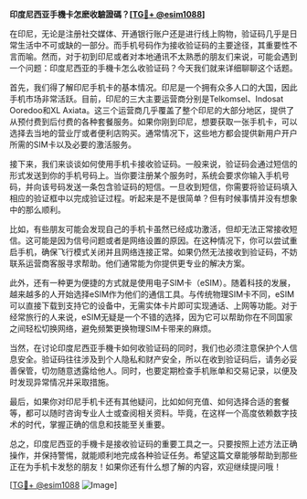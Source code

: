 **印度尼西亚手機卡怎麽收驗證碼？[[TG💪+ @esim1088](https://t.me/s/esim1088)]**

在印尼，无论是注册社交媒体、开通银行账户还是进行线上购物，验证码几乎是日常生活中不可或缺的一部分。而手机号码作为接收验证码的主要途径，其重要性不言而喻。然而，对于初到印尼或者对本地通讯不太熟悉的朋友们来说，可能会遇到一个问题：印度尼西亚的手機卡怎么收验证码？今天我们就来详细聊聊这个话题。

首先，我们得了解印尼手机卡的基本情况。印尼是一个拥有众多人口的大国，因此手机市场非常活跃。目前，印尼的三大主要运营商分别是Telkomsel、Indosat Ooredoo和XL Axiata。这三个运营商几乎覆盖了整个印尼的大部分地区，提供了从预付费到后付费的各种套餐服务。如果你刚到印尼，想要获取一张手机卡，可以选择去当地的营业厅或者便利店购买。通常情况下，这些地方都会提供新用户开户所需的SIM卡以及必要的激活服务。

接下来，我们来谈谈如何使用手机卡接收验证码。一般来说，验证码会通过短信的形式发送到你的手机号码上。当你要注册某个服务时，系统会要求你输入手机号码，并向该号码发送一条包含验证码的短信。一旦收到短信，你需要将验证码填入相应的验证框中以完成验证过程。听起来是不是很简单？但有时候事情并没有想象中的那么顺利。

比如，有些朋友可能会发现自己的手机卡虽然已经成功激活，但却无法正常接收短信。这可能是因为信号问题或者是网络设置的原因。在这种情况下，你可以尝试重启手机，确保飞行模式关闭并且网络连接正常。如果仍然无法接收到验证码，不妨联系运营商客服寻求帮助。他们通常能为你提供更专业的解决方案。

此外，还有一种更为便捷的方式就是使用电子SIM卡（eSIM）。随着科技的发展，越来越多的人开始选择eSIM作为他们的通信工具。与传统物理SIM卡不同，eSIM可以直接下载到支持它的设备中，无需实体卡片即可实现通话、上网等功能。对于经常旅行的人来说，eSIM无疑是一个不错的选择，因为它可以帮助你在不同国家之间轻松切换网络，避免频繁更换物理SIM卡带来的麻烦。

当然，在讨论印度尼西亚手機卡如何收验证码的同时，我们也必须注意保护个人信息安全。验证码往往涉及到个人隐私和财产安全，所以在收到验证码后，请务必妥善保管，切勿随意透露给他人。同时，也要定期检查手机账单和交易记录，以便及时发现异常情况并采取措施。

最后，如果你对印尼手机卡还有其他疑问，比如如何充值、如何选择合适的套餐等，都可以随时咨询专业人士或查阅相关资料。毕竟，在这样一个高度依赖数字技术的时代，掌握正确的信息和技能至关重要。

总之，印度尼西亚的手機卡是接收验证码的重要工具之一。只要按照上述方法正确操作，并保持警惕，就能顺利地完成各种验证任务。希望这篇文章能够帮助到那些正在为手机卡发愁的朋友！如果你还有什么想了解的内容，欢迎继续提问哦！

[[TG💪+ @esim1088](https://t.me/s/esim1088) ![Image](https://i.postimg.cc/4NQfJmqS/Snipaste-2025-05-13-00-14-12.png)]